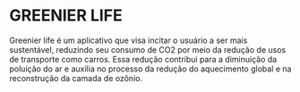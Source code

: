 # GREENIER LIFE
Greenier life é um aplicativo que visa incitar o usuário a ser mais sustentável, reduzindo seu consumo de CO2 por meio da redução de usos de transporte como carros. Essa redução contribui para a diminuição da poluição do ar e auxilia no processo da redução do aquecimento global e na reconstrução da camada de ozônio.

